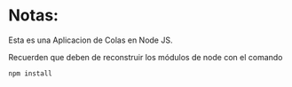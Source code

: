 # Notas:

Esta es una Aplicacion de Colas en Node JS.

Recuerden que deben de reconstruir los módulos de node con el comando

```
npm install
```
